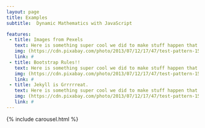 ```yaml
---
layout: page
title: Examples
subtitle:  Dynamic Mathematics with JavaScript

features:
 - title: Images from Pexels
   text: Here is something super cool we did to make stuff happen that was also cool.
   img: (https://cdn.pixabay.com/photo/2013/07/12/17/47/test-pattern-152459_960_720.png)
   link: #
 - title: Bootstrap Rules!!
   text: Here is something super cool we did to make stuff happen that was also cool.
   img: (https://cdn.pixabay.com/photo/2013/07/12/17/47/test-pattern-152459_960_720.png)
   link: #
 - title: Jekyll is Grrrrreat.
   text: Here is something super cool we did to make stuff happen that was also cool.
   img: (https://cdn.pixabay.com/photo/2013/07/12/17/47/test-pattern-152459_960_720.png)
   link: #
---
```

{% include carousel.html %}
